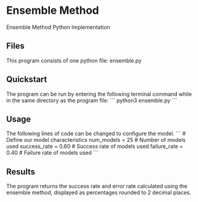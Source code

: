 <h1>Ensemble Method</h1>
Ensemble Method Python Implementation

<h2>Files</h2>
This program consists of one python file: ensemble.py

<h2>Quickstart</h2>
The program can be run by entering the following terminal command while in the same
directory as the program file:
```
python3 ensemble.py
```

<h2>Usage</h2>
The following lines of code can be changed to configure the model.
```
# Define our model characteristics
num_models = 25 # Number of models used
success_rate = 0.60 # Success rate of models used
failure_rate = 0.40 # Failure rate of models used
```
<h2>Results</h2>
The program returns the success rate and error rate calculated using the ensemble
method, displayed as percentages rounded to 2 decimal places.
